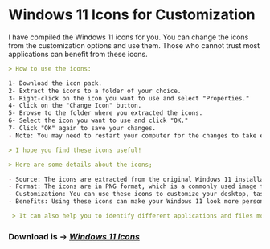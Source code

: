 # Windows 11 Icons for Customization

I have compiled the Windows 11 icons for you. You can change the icons from the customization options and use them. Those who cannot trust most applications can benefit from these icons.


```markdown
> How to use the icons:

1- Download the icon pack.
2- Extract the icons to a folder of your choice.
3- Right-click on the icon you want to use and select "Properties."
4- Click on the "Change Icon" button.
5- Browse to the folder where you extracted the icons.
6- Select the icon you want to use and click "OK."
7- Click "OK" again to save your changes.
- Note: You may need to restart your computer for the changes to take effect.

> I hope you find these icons useful!
```

```markdown
> Here are some details about the icons;

- Source: The icons are extracted from the original Windows 11 installation files.
- Format: The icons are in PNG format, which is a commonly used image format.
- Customization: You can use these icons to customize your desktop, taskbar, folders, and files.
- Benefits: Using these icons can make your Windows 11 look more personalized and unique.

 > It can also help you to identify different applications and files more easily. 
```

### **Download is -> _[Windows 11 Icons](https://github.com/nowte/windows-11-icons/releases/tag/0.2.1)_**


